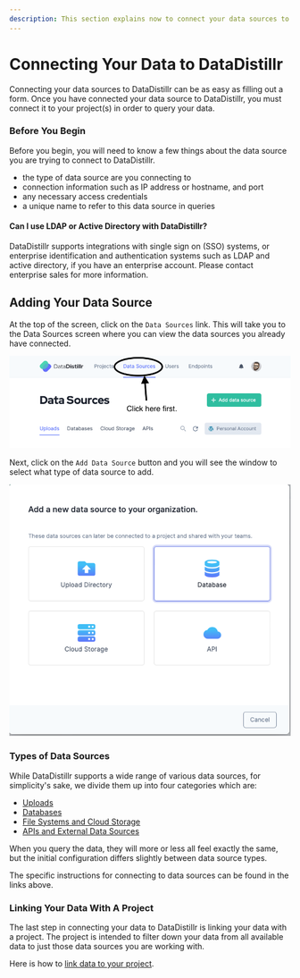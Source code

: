 ```yaml
---
description: This section explains now to connect your data sources to DataDistillr.
---
```


# Connecting Your Data to DataDistillr

Connecting your data sources to DataDistillr can be as easy as filling out a form. Once you have connected your data source to DataDistillr, you must connect it to your project(s) in order to query your data.

### __Before You Begin__

Before you begin, you will need to know a few things about the data source you are trying to connect to DataDistillr.

* the type of data source are you connecting to
* connection information such as IP address or hostname, and port
* any necessary access credentials
* a unique name to refer to this data source in queries

#### __Can I use LDAP or Active Directory with DataDistillr?__

DataDistillr supports integrations with single sign on (SSO) systems, or enterprise identification and authentication systems such as LDAP and active directory, if you have an enterprise account. Please contact enterprise sales for more information.&#x20;

## __Adding Your Data Source__

At the top of the screen, click on the `Data Sources` link. This will take you to the Data Sources screen where you can view the data sources you already have connected.&#x20;

![The Data Sources Button](</img/Screen Shot 2021-11-14 at 10.59.12 AM.png>)

Next, click on the `Add Data Source` button and you will see the window to select what type of data source to add.&#x20;

![Selecting a Data Source Type](</img/Screen Shot 2021-11-14 at 11.06.11 AM.png>)

### __Types of Data Sources__

While DataDistillr supports a wide range of various data sources, for simplicity's sake, we divide them up into four categories which are:

* [Uploads](uploading-files.md)
* [Databases](connecting-databases/)
* [File Systems and Cloud Storage](connecting-to-remote-storage.md)
* [APIs and External Data Sources](connecting-to-apis-and-external-data/)

When you query the data, they will more or less all feel exactly the same, but the initial configuration differs slightly between data source types. &#x20;

The specific instructions for connecting to data sources can be found in the links above. &#x20;

### __Linking Your Data With A Project__

The last step in connecting your data to DataDistillr is linking your data with a project. The project is intended to filter down your data from all available data to just those data sources you are working with. &#x20;

Here is how to [link data to your project](../linking-data-to-your-project.md).&#x20;
